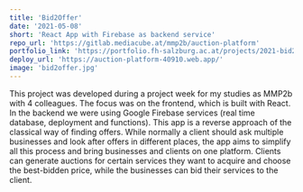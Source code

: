 ```yaml
---
title: 'Bid2Offer'
date: '2021-05-08'
short: 'React App with Firebase as backend service'
repo_url: 'https://gitlab.mediacube.at/mmp2b/auction-platform'
portfolio_link: 'https://portfolio.fh-salzburg.ac.at/projects/2021-bid2offer'
deploy_url: 'https://auction-platform-40910.web.app/'
image: 'bid2offer.jpg'
---
```


This project was developed during a project week for my studies as MMP2b with 4 colleagues. The
focus was on the frontend, which is built with React. In the backend we were using
Google Firebase services (real time database, deployment and functions).
This app is a reverse approach of the classical way of finding offers. While normally a
client should ask multiple businesses and look after offers in different places, the app
aims to simplify all this process and bring businesses and clients on one platform.
Clients can generate auctions for certain services they want to acquire and choose
the best-bidden price, while the businesses can bid their services to the client.
